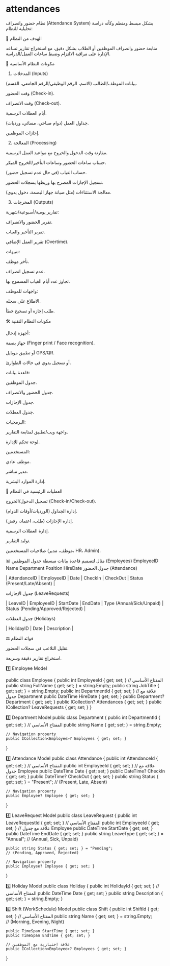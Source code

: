 # attendances
نظام حضور وانصراف (Attendance System) بشكل مبسط ومنظم وكأنه دراسة تحليلية للنظام:

🎯 الهدف من النظام

متابعة حضور وانصراف الموظفين أو الطلاب بشكل دقيق، مع استخراج تقارير تساعد الإدارة على مراقبة الالتزام وضبط ساعات العمل/الدراسة.

🧩 مكونات النظام الأساسية
1. المدخلات (Inputs)

بيانات الموظف/الطالب (الاسم، الرقم الوظيفي/الرقم الجامعي، القسم).

وقت الحضور (Check-in).

وقت الانصراف (Check-out).

أيام العطلات الرسمية.

جداول العمل (دوام صباحي، مسائي، ورديات).

إجازات الموظفين.

2. المعالجة (Processing)

مقارنة وقت الدخول والخروج مع مواعيد العمل الرسمية.

حساب ساعات الحضور وساعات التأخير/الخروج المبكر.

حساب الغياب (في حال عدم تسجيل حضور).

تسجيل الإجازات المصرح بها وربطها بسجلات الحضور.

معالجة الاستثناءات (مثل صيانة جهاز البصمة، دخول يدوي).

3. المخرجات (Outputs)

تقارير يومية/أسبوعية/شهرية:

تقرير الحضور والانصراف.

تقرير التأخير والغياب.

تقرير العمل الإضافي (Overtime).

تنبيهات:

تأخر موظف.

عدم تسجيل انصراف.

تجاوز عدد أيام الغياب المسموح بها.

واجهات للموظف:

الاطلاع على سجله.

طلب إجازة أو تصحيح خطأ.

🛠️ مكونات النظام التقنية

أجهزة إدخال:

جهاز بصمة (Finger print / Face recognition).

أو تطبيق موبايل GPS/QR.

أو تسجيل يدوي في حالات الطوارئ.

قاعدة بيانات:

جدول الموظفين.

جدول الحضور والانصراف.

جدول الإجازات.

جدول العطلات.

البرمجيات:

واجهة ويب/تطبيق لمتابعة التقارير.

لوحة تحكم للإدارة.

المستخدمين:

موظف عادي.

مدير مباشر.

إدارة الموارد البشرية.

🔑 العمليات الرئيسية في النظام

تسجيل الدخول/الخروج (Check-in/Check-out).

إدارة الجداول (الورديات/أوقات الدوام).

إدارة الإجازات (طلب، اعتماد، رفض).

إدارة العطلات الرسمية.

توليد التقارير.

صلاحيات المستخدمين (موظف، مدير، HR، Admin).

📊 مثال لتصميم قاعدة بيانات مبسطة
جدول الموظفين (Employees)
EmployeeID	Name	Department	Position	HireDate
جدول الحضور (Attendance)

| AttendanceID | EmployeeID | Date | CheckIn | CheckOut | Status (Present/Late/Absent) |

جدول الإجازات (LeaveRequests)

| LeaveID | EmployeeID | StartDate | EndDate | Type (Annual/Sick/Unpaid) | Status (Pending/Approved/Rejected) |

جدول العطلات (Holidays)

| HolidayID | Date | Description |

⚖️ فوائد النظام

تقليل التلاعب في سجلات الحضور.

استخراج تقارير دقيقة وسريعة.



1️⃣ Employee Model

public class Employee
{
    public int EmployeeId { get; set; }   // المفتاح الأساسي
    public string FullName { get; set; } = string.Empty;
    public string JobTitle { get; set; } = string.Empty;
    public int DepartmentId { get; set; } // علاقة مع جدول Department
    public DateTime HireDate { get; set; }
    public Department? Department { get; set; }
    public ICollection<Attendance>? Attendances { get; set; }
    public ICollection<LeaveRequest>? LeaveRequests { get; set; }
}

2️⃣ Department Model
public class Department
{
    public int DepartmentId { get; set; }   // المفتاح الأساسي
    public string Name { get; set; } = string.Empty;

    // Navigation property
    public ICollection<Employee>? Employees { get; set; }
}

3️⃣ Attendance Model
public class Attendance
{
    public int AttendanceId { get; set; }   // المفتاح الأساسي
    public int EmployeeId { get; set; }     // علاقة مع جدول Employee
    public DateTime Date { get; set; }
    public DateTime? CheckIn { get; set; }
    public DateTime? CheckOut { get; set; }
    public string Status { get; set; } = "Present"; 
    // (Present, Late, Absent)

    // Navigation property
    public Employee? Employee { get; set; }
}

4️⃣ LeaveRequest Model
public class LeaveRequest
{
    public int LeaveRequestId { get; set; } // المفتاح الأساسي
    public int EmployeeId { get; set; }     // علاقة مع جدول Employee
    public DateTime StartDate { get; set; }
    public DateTime EndDate { get; set; }
    public string LeaveType { get; set; } = "Annual"; 
    // (Annual, Sick, Unpaid)

    public string Status { get; set; } = "Pending"; 
    // (Pending, Approved, Rejected)

    // Navigation property
    public Employee? Employee { get; set; }
}

5️⃣ Holiday Model
public class Holiday
{
    public int HolidayId { get; set; }     // المفتاح الأساسي
    public DateTime Date { get; set; }
    public string Description { get; set; } = string.Empty;
}

6️⃣ Shift (WorkSchedule) Model
public class Shift
{
    public int ShiftId { get; set; }       // المفتاح الأساسي
    public string Name { get; set; } = string.Empty;  
    // (Morning, Evening, Night)

    public TimeSpan StartTime { get; set; }
    public TimeSpan EndTime { get; set; }

    // علاقة اختيارية مع الموظفين
    public ICollection<Employee>? Employees { get; set; }
}

